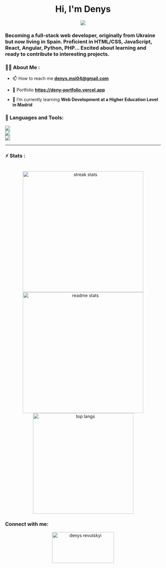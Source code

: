 

<div id="header" align="center">
    <p align="center">
    <h1 align="center">Hi, I'm Denys</h1>
    <img src="https://readme-typing-svg.demolab.com/?lines=Aspiring%20to be full%20stack web dev;Studying%20Python%20right %20now&font=consolas%20Code&center=true&width=440&height=45&color=#000000&vCenter=true&pause=1000&size=22" />
</p>
    <h3 align="left">Becoming a full-stack web developer, originally from Ukraine but now living in Spain. Proficient in HTML/CSS, JavaScript, React, Angular, Python, PHP... Excited about learning and ready to contribute to interesting projects.</h3>
</div>


### 👨‍💻 About Me :

- 📫 How to reach me **denys.msi04@gmail.com**

- 📓 Portfolio **https://deny-portfolio.vercel.app**

- 🌱 I’m currently learning **Web Development at a Higher Education Level in Madrid**

### 🔨 Languages and Tools:
<div align="left">
    <div>
        <img src="https://skillicons.dev/icons?i=angular,react,tailwind,html,css,javascript,typescript,bootstrap"/><br>
        <img src="https://skillicons.dev/icons?i=php,python,nodejs,express,java,mysql" /><br>
        <img src="https://skillicons.dev/icons?i=wordpress,github,git,bash,npm,yarn" /><br>
    </div>
</div>

---
### ⚡ Stats :
<br>
<div align=center>
  <img width=390 src="https://github-readme-streak-stats-salesp07.vercel.app/?user=leid04&count_private=true&theme=react&border_radius=10" alt="streak stats"/>
  <img width=390 src="https://github-readme-stats-salesp07.vercel.app/api?username=leid04&count_private=true&show_icons=true&theme=react&rank_icon=github&border_radius=10" alt="readme stats" />
  <br/>
  <img width=325 align="center" src="https://github-readme-stats-salesp07.vercel.app/api/top-langs/?username=leid04&hide=HTML&langs_count=8&layout=compact&theme=react&border_radius=10&size_weight=0.5&count_weight=0.5&exclude_repo=github-readme-stats" alt="top langs" />
</div>

<h3 align="left">Connect with me:</h3>
<p align="center">
<a href="https://www.linkedin.com/in/denys-revutskyi-1874a9244/" target="blank"><img align="center" src="https://raw.githubusercontent.com/rahuldkjain/github-profile-readme-generator/master/src/images/icons/Social/linked-in-alt.svg" alt="denys revutskyi" height="100" width="200" /></a>
</p>
